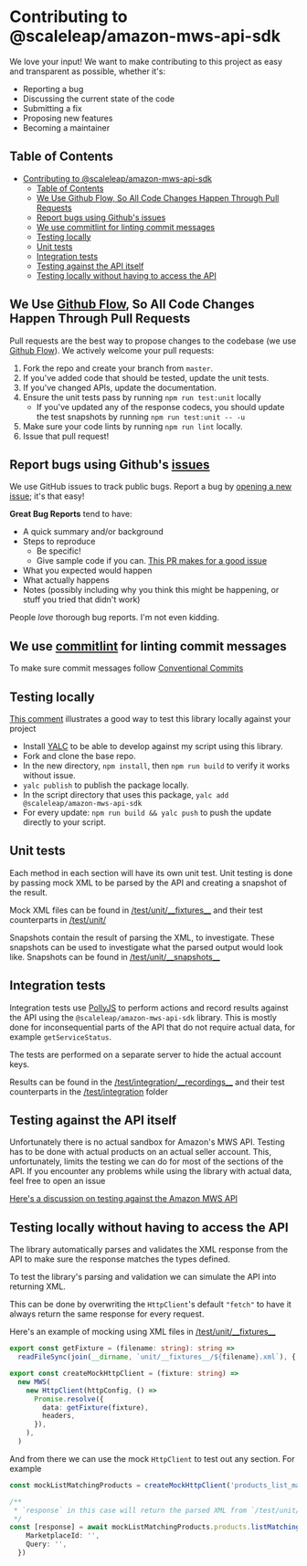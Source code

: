 # Contributing to @scaleleap/amazon-mws-api-sdk

We love your input! We want to make contributing to this project as easy and transparent as possible,
whether it's:

* Reporting a bug
* Discussing the current state of the code
* Submitting a fix
* Proposing new features
* Becoming a maintainer

## Table of Contents

* [Contributing to @scaleleap/amazon-mws-api-sdk](#contributing-to-scaleleapamazon-mws-api-sdk)
  * [Table of Contents](#table-of-contents)
  * [We Use Github Flow, So All Code Changes Happen Through Pull Requests](#we-use-github-flow-so-all-code-changes-happen-through-pull-requests)
  * [Report bugs using Github's issues](#report-bugs-using-githubs-issues)
  * [We use commitlint for linting commit messages](#we-use-commitlint-for-linting-commit-messages)
  * [Testing locally](#testing-locally)
  * [Unit tests](#unit-tests)
  * [Integration tests](#integration-tests)
  * [Testing against the API itself](#testing-against-the-api-itself)
  * [Testing locally without having to access the API](#testing-locally-without-having-to-access-the-api)

## We Use [Github Flow](https://guides.github.com/introduction/flow/index.html), So All Code Changes Happen Through Pull Requests

Pull requests are the best way to propose changes to the codebase
(we use [Github Flow](https://guides.github.com/introduction/flow/index.html)).
We actively welcome your pull requests:

1. Fork the repo and create your branch from `master`.
2. If you've added code that should be tested, update the unit tests.
3. If you've changed APIs, update the documentation.
4. Ensure the unit tests pass by running `npm run test:unit` locally
   * If you've updated any of the response codecs, you should  update the test snapshots by running `npm run test:unit -- -u`
5. Make sure your code lints by running `npm run lint` locally.
6. Issue that pull request!

## Report bugs using Github's [issues](https://github.com/ScaleLeap/amazon-mws-api-sdk/issues)

We use GitHub issues to track public bugs. Report a bug by [opening a new issue](https://github.com/ScaleLeap/amazon-mws-api-sdk/issues/new); it's that easy!

**Great Bug Reports** tend to have:

* A quick summary and/or background
* Steps to reproduce
  * Be specific!
  * Give sample code if you can. [This PR makes for a good issue](https://github.com/ScaleLeap/amazon-mws-api-sdk/pull/155#issue-458167506)
* What you expected would happen
* What actually happens
* Notes (possibly including why you think this might be happening, or stuff you tried that didn't work)

People *love* thorough bug reports. I'm not even kidding.

## We use [commitlint](https://github.com/conventional-changelog/commitlint/#what-is-commitlint) for linting commit messages

To make sure commit messages follow [Conventional Commits](https://www.conventionalcommits.org/)

## Testing locally

[This comment](https://github.com/ScaleLeap/amazon-mws-api-sdk/pull/155#issuecomment-665407535) illustrates a good way to test this library locally against your project

* Install [YALC](https://github.com/whitecolor/yalc) to be able to develop against my script using this library.
* Fork and clone the base repo.
* In the new directory, `npm install`, then `npm run build` to verify it works without issue.
* `yalc publish` to publish the package locally.
* In the script directory that uses this package, `yalc add @scaleleap/amazon-mws-api-sdk`
* For every update: `npm run build && yalc push` to push the update directly to your script.

## Unit tests

Each method in each section will have its own unit test. Unit testing is done by passing mock XML to be parsed by the API and creating a snapshot of the result.

Mock XML files can be found in [/test/unit/_\_fixtures__](/test/unit/__fixtures__) and their test counterparts in [/test/unit/](/test/unit/)

Snapshots contain the result of parsing the XML, to investigate. These snapshots can be used to investigate what the parsed output would look like. Snapshots can be found in [/test/unit/_\_snapshots__](/test/unit/__snapshots__)

## Integration tests

Integration tests use [PollyJS](https://github.com/Netflix/pollyjs/) to perform actions and record results against the API using the `@scaleleap/amazon-mws-api-sdk` library. This is mostly done for inconsequential parts of the API that do not require actual data, for example `getServiceStatus`.

The tests are performed on a separate server to hide the actual account keys.

Results can be found in the [/test/integration/_\_recordings__](/test/integration/__recordings__) and their test counterparts in the [/test/integration](/test/integration) folder

## Testing against the API itself

Unfortunately there is no actual sandbox for Amazon's MWS API.
Testing has to be done with actual products on an actual seller account.
This, unfortunately, limits the testing we can do for most of the sections of the API.
If you encounter any problems while using the library with actual data, feel free to open an issue

[Here's a discussion on testing against the Amazon MWS API](https://sellercentral.amazon.com/forums/t/creating-test-products-for-development/474414/15)

## Testing locally without having to access the API

The library automatically parses and validates the XML response from the API to make sure the response matches the types defined.

To test the library's parsing and validation we can simulate the API into returning XML.

This can be done by overwriting the `HttpClient`'s  default `"fetch"` to have it always return the same response for every request.

Here's an example of mocking using XML files in [/test/unit/_\_fixtures__](/test/unit/__fixtures__)

```typescript
export const getFixture = (filename: string): string =>
  readFileSync(join(__dirname, `unit/__fixtures__/${filename}.xml`), { encoding: 'utf8' })

export const createMockHttpClient = (fixture: string) =>
  new MWS(
    new HttpClient(httpConfig, () =>
      Promise.resolve({
        data: getFixture(fixture),
        headers,
      }),
    ),
  )
```

And from there we can use the mock `HttpClient` to test out any section. For example

```typescript
const mockListMatchingProducts = createMockHttpClient('products_list_matching_products')

/**
 * `response` in this case will return the parsed XML from `/test/unit/__fixtures__/products_list_matching_products.xml`
 */
const [response] = await mockListMatchingProducts.products.listMatchingProducts({
    MarketplaceId: '',
    Query: '',
  })
```
